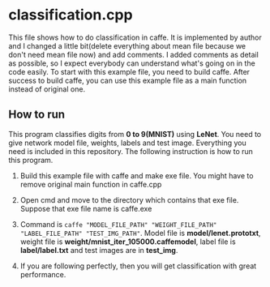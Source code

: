 # classification.cpp
This file shows how to do classification in caffe. It is implemented by author and I changed a little bit(delete everything about mean file because we don't need mean file now) and add comments.
I added comments as detail as possible, so I expect everybody can understand what's going on in the code easily.
To start with this example file, you need to build caffe. After success to build caffe, you can use this example file
as a main function instead of original one.

## How to run
This program classifies digits from __0 to 9(MNIST)__ using __LeNet__. You need to give network model file, weights, labels and test image. Everything you need is included in this repository. The following instruction is how to run this program.

1. Build this example file with caffe and make exe file. You might have to remove original main function in caffe.cpp

2. Open cmd and move to the directory which contains that exe file. Suppose that exe file name is caffe.exe

3. Command is `caffe "MODEL_FILE_PATH" "WEIGHT_FILE_PATH" "LABEL_FILE_PATH" "TEST_IMG_PATH"`. Model file is __model/lenet.prototxt__, weight file is __weight/mnist_iter_105000.caffemodel__, label file is __label/label.txt__ and test images are in __test_img__.

4. If you are following perfectly, then you will get classification with great performance.
